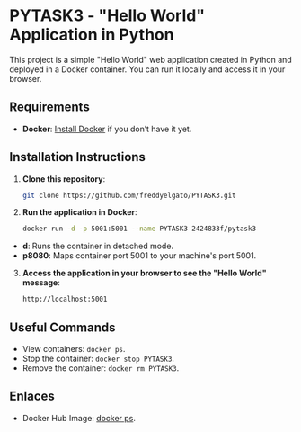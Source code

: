 # PYTASK3 - "Hello World" Application in Python

This project is a simple "Hello World" web application created in Python and deployed in a Docker container. You can run it locally and access it in your browser.

## Requirements
- **Docker**: [Install Docker](https://www.docker.com/get-started) if you don’t have it yet.

## Installation Instructions

1. **Clone this repository**:
   ```bash
   git clone https://github.com/freddyelgato/PYTASK3.git
2. **Run the application in Docker**:
   ```bash
   docker run -d -p 5001:5001 --name PYTASK3 2424833f/pytask3
 - **d**: Runs the container in detached mode.
 - **p8080**: Maps container port 5001 to your machine's port 5001.

3. **Access the application in your browser to see the "Hello World" message**:
   ```bash
   http://localhost:5001
   
## Useful Commands
- View containers: `docker ps`.
- Stop the container: `docker stop PYTASK3`.
- Remove the container: `docker rm PYTASK3`.

## Enlaces
- Docker Hub Image: [docker ps](https://hub.docker.com/r/2424833f/pytask3).

